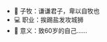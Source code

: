 - :angel: 子牧：谦谦君子，卑以自牧也
- :computer: 职业：挨踢盐发攻城狮
- :flags: 意义：致60岁的自己……

<!---
elvismile/elvismile is a ✨ special ✨ repository because its `README.md` (this file) appears on your GitHub profile.
You can click the Preview link to take a look at your changes.
--->
